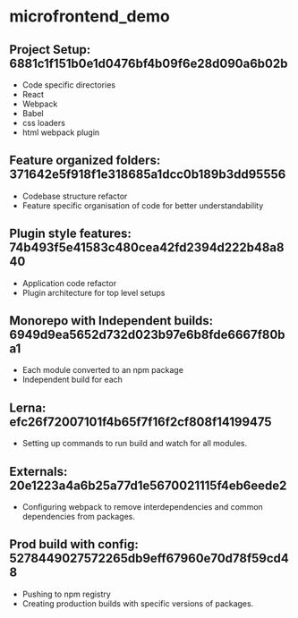 # microfrontend_demo



 Project Setup: 6881c1f151b0e1d0476bf4b09f6e28d090a6b02b
-----------------

- Code specific directories
- React
- Webpack
- Babel
- css loaders
- html webpack plugin

Feature organized folders: 371642e5f918f1e318685a1dcc0b189b3dd95556
----------------
- Codebase structure refactor
- Feature specific organisation of code for better understandability

Plugin style features: 74b493f5e41583c480cea42fd2394d222b48a840
----------------
- Application code refactor
- Plugin architecture for top level setups

Monorepo with Independent builds: 6949d9ea5652d732d023b97e6b8fde6667f80ba1
----------------
- Each module converted to an npm package
- Independent build for each


Lerna: efc26f72007101f4b65f7f16f2cf808f14199475
----------------
- Setting up commands to run build and watch for all modules.

Externals:  20e1223a4a6b25a77d1e5670021115f4eb6eede2
----------------
- Configuring webpack to remove interdependencies and common dependencies from packages.

Prod build with config: 5278449027572265db9eff67960e70d78f59cd48
----------------
- Pushing to npm registry
- Creating production builds with specific versions of packages.

